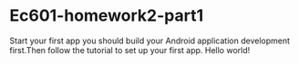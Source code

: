 # Ec601-homework2-part1
Start your first app 
you should build your Android application development first.Then follow the tutorial to set up your first app.
Hello world!

